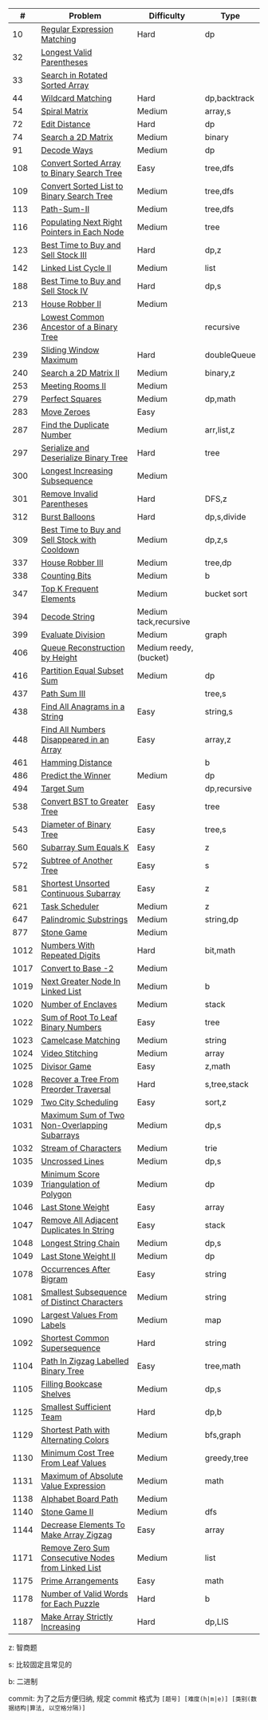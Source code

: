 | #    | Problem                                                              | Difficulty| Type            |
| ---- | -------------------------------------------------------------------- | ----------|---------------- |
| 10   | [Regular Expression Matching](./code/10.md)                          | Hard      | dp              |
| 32   | [Longest Valid Parentheses](./code/32.md)                            |           |                 |
| 33   | [Search in Rotated Sorted Array](./code/33.md)                       |           |                 |
| 44   | [Wildcard Matching](./code/44.md)                                    | Hard      | dp,backtrack    |
| 54   | [Spiral Matrix](./code/54.md)                                        | Medium    | array,s         |
| 72   | [Edit Distance](./code/72.md)                                        | Hard      | dp              |
| 74   | [Search a 2D Matrix](./code/74.md)                                   | Medium    | binary          |
| 91   | [Decode Ways](./code/91.md)                                          | Medium    | dp              |
| 108  | [Convert Sorted Array to Binary Search Tree](./code/108.md)          | Easy      | tree,dfs        |
| 109  | [Convert Sorted List to Binary Search Tree](./code/109.md)           | Medium    | tree,dfs        |
| 113  | [Path-Sum-II](./code/112.md)                                         | Medium    | tree,dfs        |
| 116  | [Populating Next Right Pointers in Each Node](./code/116.md)         | Medium    | tree            |
| 123  | [Best Time to Buy and Sell Stock III](./code/123.md)                 | Hard      | dp,z            |
| 142  | [Linked List Cycle II](./code/142.md)                                | Medium    | list            |
| 188  | [Best Time to Buy and Sell Stock IV](./code/188.md)                  | Hard      | dp,s            |
| 213  | [House Robber II](./code/213.md)                                     | Medium    |                 |
| 236  | [Lowest Common Ancestor of a Binary Tree](./code/236.md)             |           | recursive       |
| 239  | [Sliding Window Maximum](./code/239.md)                              | Hard      | doubleQueue     |
| 240  | [Search a 2D Matrix II](./code/240.md)                               | Medium    | binary,z        |
| 253  | [Meeting Rooms II](./code/253.md)                                    | Medium    |                 |
| 279  | [Perfect Squares](./code/279.md)                                     | Medium    | dp,math         |
| 283  | [Move Zeroes](./code/283.md)                                         | Easy      |                 |
| 287  | [Find the Duplicate Number](./code/287.md)                           | Medium    | arr,list,z      |
| 297  | [Serialize and Deserialize Binary Tree](./code/297.md)               | Hard      | tree            |
| 300  | [Longest Increasing Subsequence](./code/300.md)                      | Medium    |                 |
| 301  | [Remove Invalid Parentheses](./code/301.md)                          | Hard      | DFS,z           |
| 312  | [Burst Balloons](./code/312.md)                                      | Hard      | dp,s,divide     |
| 309  | [Best Time to Buy and Sell Stock with Cooldown](./code/309.md)       | Medium    | dp,z,s          |
| 337  | [House Robber III](./code/337.md)                                    | Medium    | tree,dp         |
| 338  | [Counting Bits](./code/338.md)                                       | Medium    | b               |
| 347  | [Top K Frequent Elements](./code/347.md)                             | Medium    | bucket sort     |
| 394  | [Decode String](./code/394.md)                                       | Medium       tack,recursive |
| 399  | [Evaluate Division](./code/399.md)                                   | Medium    | graph           |
| 406  | [Queue Reconstruction by Height](./code/406.md)                      | Medium       reedy,(bucket) |
| 416  | [Partition Equal Subset Sum](./code/416.md)                          | Medium    | dp              |
| 437  | [Path Sum III](./code/437.md)                                        |           | tree,s          |
| 438  | [Find All Anagrams in a String](./code/438.md)                       | Easy      | string,s        |
| 448  | [Find All Numbers Disappeared in an Array](./code/448.md)            | Easy      | array,z         |
| 461  | [Hamming Distance](./code/461.md)                                    |           | b               |
| 486  | [Predict the Winner](./code/486.md)                                  | Medium    | dp              |
| 494  | [Target Sum](./code/494.md)                                          |           | dp,recursive    |
| 538  | [Convert BST to Greater Tree](./code/538.md)                         | Easy      | tree            |
| 543  | [Diameter of Binary Tree](./code/543.md)                             | Easy      | tree,s          |
| 560  | [Subarray Sum Equals K](./code/560.md)                               | Easy      | z               |
| 572  | [Subtree of Another Tree](./code/572.md)                             | Easy      | s               |
| 581  | [Shortest Unsorted Continuous Subarray](./code/581.md)               | Easy      | z               |
| 621  | [Task Scheduler](./code/621.md)                                      | Medium    | z               |
| 647  | [Palindromic Substrings](./code/647.md)                              | Medium    | string,dp       |
| 877  | [Stone Game](./code/877)                                             | Medium    |                 |
| 1012 | [Numbers With Repeated Digits](./code/1012)                          | Hard      | bit,math        |
| 1017 | [Convert to Base -2](./code/1017)                                    | Medium    |                 |
| 1019 | [Next Greater Node In Linked List](./code/1019.md)                   | Medium    | b               |
| 1020 | [Number of Enclaves](./code/1020.md)                                 | Medium    | stack           |
| 1022 | [Sum of Root To Leaf Binary Numbers](./code/1022.md)                 | Easy      | tree            |
| 1023 | [Camelcase Matching](./code/1023.md)                                 | Medium    | string          |
| 1024 | [Video Stitching](./code/1024.md)                                    | Medium    | array           |
| 1025 | [Divisor Game](./code/1025.md)                                       | Easy      | z,math          |
| 1028 | [Recover a Tree From Preorder Traversal](./code/1028.md)             | Hard      | s,tree,stack    |
| 1029 | [Two City Scheduling](./code/1029.md)                                | Easy      | sort,z          |
| 1031 | [Maximum Sum of Two Non-Overlapping Subarrays](./code/1031.md)       | Medium    | dp,s            |
| 1032 | [Stream of Characters](./code/1032.md)                               | Medium    | trie            |
| 1035 | [Uncrossed Lines](./code/1031.md)                                    | Medium    | dp,s            |
| 1039 | [Minimum Score Triangulation of Polygon](./code/1039.md)             | Medium    | dp              |
| 1046 | [Last Stone Weight](./code/1046.md)                                  | Easy      | array           |
| 1047 | [Remove All Adjacent Duplicates In String](./code/1047.md)           | Easy      | stack           |
| 1048 | [Longest String Chain](./code/1048.md)                               | Medium    | dp,s            |
| 1049 | [Last Stone Weight II](./code/1049.md)                               | Medium    | dp              |
| 1078 | [Occurrences After Bigram](./code/1078.md)                           | Easy      | string          |
| 1081 | [Smallest Subsequence of Distinct Characters](./code/1081.md)        | Medium    | string          |
| 1090 | [Largest Values From Labels](./code/1090.md)                         | Medium    | map             |
| 1092 | [Shortest Common Supersequence](./code/1092.md)                      | Hard      | string          |
| 1104 | [Path In Zigzag Labelled Binary Tree](./code/1104.md)                | Easy      | tree,math       |
| 1105 | [Filling Bookcase Shelves](./code/1105.md)                           | Medium    | dp,s            |
| 1125 | [Smallest Sufficient Team](./code/1125.md)                           | Hard      | dp,b            |
| 1129 | [Shortest Path with Alternating Colors](./code/1129.md)              | Medium    | bfs,graph       |
| 1130 | [Minimum Cost Tree From Leaf Values](./code/1130.md)                 | Medium    | greedy,tree     |
| 1131 | [Maximum of Absolute Value Expression](./code/1131.md)               | Medium    | math            |
| 1138 | [Alphabet Board Path](./code/1138.md)                                | Medium    |                 |
| 1140 | [Stone Game II](./code/1140.md)                                      | Medium    | dfs             |
| 1144 | [Decrease Elements To Make Array Zigzag](./code/1144.md)             | Easy      | array           |
| 1171 | [Remove Zero Sum Consecutive Nodes from Linked List](./code/1171.md) | Medium    | list            |
| 1175 | [Prime Arrangements](./code/1175.md)                                 | Easy      | math            |
| 1178 | [Number of Valid Words for Each Puzzle](./code/1178.md)              | Hard      | b               |
| 1187 | [Make Array Strictly Increasing](./code/1187.md)                     | Hard      | dp,LIS          |



z: 智商题

s: 比较固定且常见的

b: 二进制

commit: 为了之后方便归纳, 规定 commit 格式为 `[题号] [难度(h|m|e)] [类别(数据结构|算法, 以空格分隔)]`
